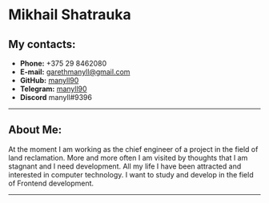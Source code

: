 # Mikhail Shatrauka
## My contacts:
- **Phone:** +375 29 8462080
- **E-mail:** garethmanyll@gmail.com
- **GitHub:** [manyll90](https://github.com/manyll90)
- **Telegram:** [manyll90](https://t.me/manyll90)
- **Discord** manyll#9396
***
## About Me:
 At the moment I am working as the chief engineer of a project in the field of land reclamation. More and more often I am visited by thoughts that I am stagnant and I need development. All my life I have been attracted and interested in computer technology. I want to study and develop in the field of Frontend development.
***
